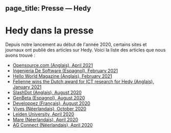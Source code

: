 page_title: Presse — Hedy
---
# Hedy dans la presse

Depuis notre lancement au début de l'année 2020, certains sites et journaux ont publié des articles sur Hedy.
Voici la liste des articles que nous avons trouvé :

* [Opensource.com (Anglais), April 2021](https://opensource.com/article/21/4/hedy-teach-code)
* [Ingeniería De Software (Espagnol), February 2021](https://ingenieriadesoftware.es/hedy-mejor-lenguaje-ensenar-programacion-ninos/)
* [Hello World Magazine (Anglais), February 2021](images/Hello_World_15_Hedy.pdf)
* [Felienne wins the Dutch award for ICT research for Hedy (Anglais), January 2021](https://www.nwo.nl/en/news/felienne-hermans-receives-dutch-prize-ict-research-2021)
* [SlashDot (Anglais), August 2020](https://news.slashdot.org/story/20/08/17/024248/scientist-proposes-a-new-programming-language-for-teaching-coding-and-python)
* [GenBeta (Espagnol), August 2020](https://www.genbeta.com/desarrollo/nuevo-lenguaje-para-ensenar-programacion-a-ninos-como-se-ensena-a-leer-escribir-forma-gradual-niveles)
* [Developpez (Français), August 2020](https://programmation.developpez.com/actu/308095/Une-scientifique-propose-un-nouveau-langage-de-programmation-pour-enseigner-aux-enfants-le-codage-informatique-au-travers-d-une-approche-graduelle-implementee-en-Python-sur-13-paliers/)
* [Vives (Néerlandais), October 2020](images/artikel_vives.pdf)
* [Leiden University, April 2020](https://www.universiteitleiden.nl/en/news/2020/03/looking-to-distract-the-kids-while-you-work-from-home-get-them-programming)
* [Mare (Néerlandais), April 2020](https://www.mareonline.nl/cultuur/computercode-voor-de-kids/)
* [AG Connect (Néerlandais), April 2020](https://www.agconnect.nl/artikel/stapsgewijs-python-leren-programmeren-met-nieuwe-taal-hedy)
